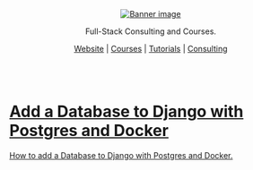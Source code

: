 
<div align="center">
    <a href="https://londonappdeveloper.com">
        <img src="https://londonappdeveloper.com/wp-content/uploads/2024/11/banner.svg" alt="Banner image" />
    </a>
</div>

<div align="center">
    <p>Full-Stack Consulting and Courses.</p>
    <a href="https://londonappdeveloper.com">Website</a> |
    <a href="https://londonappdeveloper.teachable.com/">Courses</a> |
    <a href="https://londonappdeveloper.com/tutorials/">Tutorials</a> |
    <a href="https://londonappdeveloper.com/consulting/">Consulting
</div>

<br /><br >

# Add a Database to Django with Postgres and Docker

How to add a Database to Django with Postgres and Docker.
